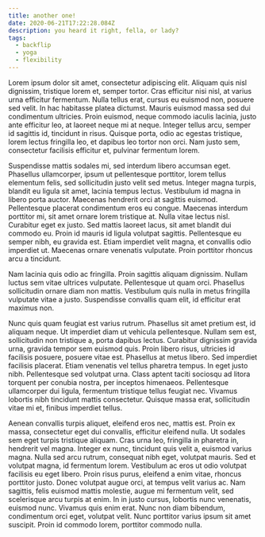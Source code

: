 ```yaml
---
title: another one!
date: 2020-06-21T17:22:28.084Z
description: you heard it right, fella, or lady?
tags:
  - backflip
  - yoga
  - flexibility
---
```

Lorem ipsum dolor sit amet, consectetur adipiscing elit. Aliquam quis nisl dignissim, tristique lorem et, semper tortor. Cras efficitur nisi nisl, at varius urna efficitur fermentum. Nulla tellus erat, cursus eu euismod non, posuere sed velit. In hac habitasse platea dictumst. Mauris euismod massa sed dui condimentum ultricies. Proin euismod, neque commodo iaculis lacinia, justo ante efficitur leo, at laoreet neque mi at neque. Integer tellus arcu, semper id sagittis id, tincidunt in risus. Quisque porta, odio ac egestas tristique, lorem lectus fringilla leo, et dapibus leo tortor non orci. Nam justo sem, consectetur facilisis efficitur et, pulvinar fermentum lorem.

Suspendisse mattis sodales mi, sed interdum libero accumsan eget. Phasellus ullamcorper, ipsum ut pellentesque porttitor, lorem tellus elementum felis, sed sollicitudin justo velit sed metus. Integer magna turpis, blandit eu ligula sit amet, lacinia tempus lectus. Vestibulum id magna in libero porta auctor. Maecenas hendrerit orci at sagittis euismod. Pellentesque placerat condimentum eros eu congue. Maecenas interdum porttitor mi, sit amet ornare lorem tristique at. Nulla vitae lectus nisl. Curabitur eget ex justo. Sed mattis laoreet lacus, sit amet blandit dui commodo eu. Proin id mauris id ligula volutpat sagittis. Pellentesque eu semper nibh, eu gravida est. Etiam imperdiet velit magna, et convallis odio imperdiet ut. Maecenas ornare venenatis vulputate. Proin porttitor rhoncus arcu a tincidunt.

Nam lacinia quis odio ac fringilla. Proin sagittis aliquam dignissim. Nullam luctus sem vitae ultrices vulputate. Pellentesque ut quam orci. Phasellus sollicitudin ornare diam non mattis. Vestibulum quis nulla in metus fringilla vulputate vitae a justo. Suspendisse convallis quam elit, id efficitur erat maximus non.

Nunc quis quam feugiat est varius rutrum. Phasellus sit amet pretium est, id aliquam neque. Ut imperdiet diam ut vehicula pellentesque. Nullam sem est, sollicitudin non tristique a, porta dapibus lectus. Curabitur dignissim gravida urna, gravida tempor sem euismod quis. Proin libero risus, ultricies id facilisis posuere, posuere vitae est. Phasellus at metus libero. Sed imperdiet facilisis placerat. Etiam venenatis vel tellus pharetra tempus. In eget justo nibh. Pellentesque sed volutpat urna. Class aptent taciti sociosqu ad litora torquent per conubia nostra, per inceptos himenaeos. Pellentesque ullamcorper dui ligula, fermentum tristique tellus feugiat nec. Vivamus lobortis nibh tincidunt mattis consectetur. Quisque massa erat, sollicitudin vitae mi et, finibus imperdiet tellus.

Aenean convallis turpis aliquet, eleifend eros nec, mattis est. Proin ex massa, consectetur eget dui convallis, efficitur eleifend nulla. Ut sodales sem eget turpis tristique aliquam. Cras urna leo, fringilla in pharetra in, hendrerit vel magna. Integer ex nunc, tincidunt quis velit a, euismod varius magna. Nulla sed arcu rutrum, consequat nibh eget, volutpat mauris. Sed et volutpat magna, id fermentum lorem. Vestibulum ac eros ut odio volutpat facilisis eu eget libero. Proin risus purus, eleifend a enim vitae, rhoncus porttitor justo. Donec volutpat augue orci, at tempus velit varius ac. Nam sagittis, felis euismod mattis molestie, augue mi fermentum velit, sed scelerisque arcu turpis at enim. In in justo cursus, lobortis nunc venenatis, euismod nunc. Vivamus quis enim erat. Nunc non diam bibendum, condimentum orci eget, volutpat velit. Nunc porttitor varius ipsum sit amet suscipit. Proin id commodo lorem, porttitor commodo nulla.

<Vid></Vid>
